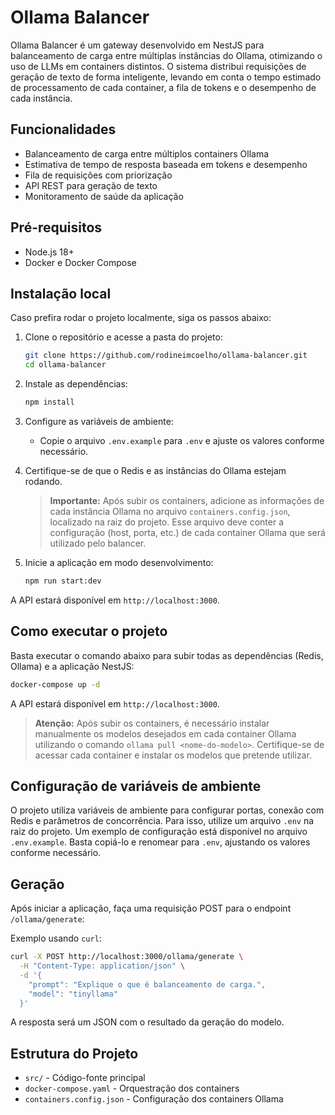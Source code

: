 # Ollama Balancer

Ollama Balancer é um gateway desenvolvido em NestJS para balanceamento de carga entre múltiplas instâncias do Ollama, otimizando o uso de LLMs em containers distintos. O sistema distribui requisições de geração de texto de forma inteligente, levando em conta o tempo estimado de processamento de cada container, a fila de tokens e o desempenho de cada instância.

## Funcionalidades

- Balanceamento de carga entre múltiplos containers Ollama
- Estimativa de tempo de resposta baseada em tokens e desempenho
- Fila de requisições com priorização
- API REST para geração de texto
- Monitoramento de saúde da aplicação

## Pré-requisitos

- Node.js 18+
- Docker e Docker Compose

## Instalação local

Caso prefira rodar o projeto localmente, siga os passos abaixo:

1. Clone o repositório e acesse a pasta do projeto:

   ```bash
   git clone https://github.com/rodineimcoelho/ollama-balancer.git
   cd ollama-balancer
   ```

2. Instale as dependências:

   ```bash
   npm install
   ```

3. Configure as variáveis de ambiente:

   - Copie o arquivo `.env.example` para `.env` e ajuste os valores conforme necessário.

4. Certifique-se de que o Redis e as instâncias do Ollama estejam rodando.

   > **Importante:** Após subir os containers, adicione as informações de cada instância Ollama no arquivo `containers.config.json`, localizado na raiz do projeto. Esse arquivo deve conter a configuração (host, porta, etc.) de cada container Ollama que será utilizado pelo balancer.

5. Inicie a aplicação em modo desenvolvimento:

   ```bash
   npm run start:dev
   ```

A API estará disponível em `http://localhost:3000`.

## Como executar o projeto

Basta executar o comando abaixo para subir todas as dependências (Redis, Ollama) e a aplicação NestJS:

```bash
docker-compose up -d
```

A API estará disponível em `http://localhost:3000`.

> **Atenção:** Após subir os containers, é necessário instalar manualmente os modelos desejados em cada container Ollama utilizando o comando `ollama pull <nome-do-modelo>`. Certifique-se de acessar cada container e instalar os modelos que pretende utilizar.

## Configuração de variáveis de ambiente

O projeto utiliza variáveis de ambiente para configurar portas, conexão com Redis e parâmetros de concorrência. Para isso, utilize um arquivo `.env` na raiz do projeto. Um exemplo de configuração está disponível no arquivo `.env.example`. Basta copiá-lo e renomear para `.env`, ajustando os valores conforme necessário.

## Geração

Após iniciar a aplicação, faça uma requisição POST para o endpoint `/ollama/generate`:

Exemplo usando `curl`:

```bash
curl -X POST http://localhost:3000/ollama/generate \
  -H "Content-Type: application/json" \
  -d '{
    "prompt": "Explique o que é balanceamento de carga.",
    "model": "tinyllama"
  }'
```

A resposta será um JSON com o resultado da geração do modelo.

## Estrutura do Projeto

- `src/` - Código-fonte principal
- `docker-compose.yaml` - Orquestração dos containers
- `containers.config.json` - Configuração dos containers Ollama
